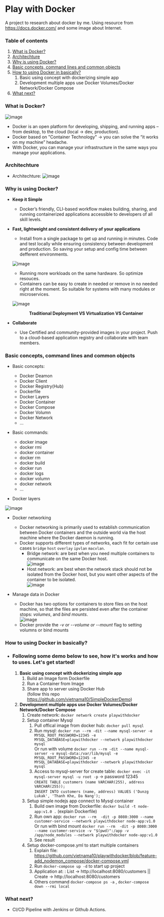 # Play with Docker
A project to research about docker by me.
Using resource from https://docs.docker.com/ and some image about Internet.
### Table of contents

1.  [What is Docker?](#what-is-docker)
2.  [Architechture](#architechture)
3.  [Why is using Docker?](#why-is-using-docker)
4.  [Basic concepts, command lines and common objects](#basic-concepts-command-lines-and-common-objects)
5.  [How to using Docker in basically?](#how-to-using-docker-in-basically)
	1. Basic using concept with dockerizing simple app
	2. Development multiple apps use Docker Volumes/Docker Network/Docker Compose
7.  [What next?](#what-next)

### What is Docker?
![image](https://user-images.githubusercontent.com/15383075/171147109-8bff0707-be72-45ae-9c54-aaedf5578f2a.png)

-	Docker is an open platform for developing, shipping, and running apps – from desktop, to the cloud (local -> dev, production).
-	Docker based on "Container Technology" -> you can solve the “it works on my machine” headache.
-	With Docker, you can manage your infrastructure in the same ways you manage your applications.


### Architechture
	
- 	Architechture:
	![image](https://user-images.githubusercontent.com/15383075/170934097-435dd734-491c-4666-8703-42f8654e79d9.png)


### Why is using Docker?
-	**Keep it Simple**
	- Docker’s friendly, CLI-based workflow makes building, sharing, and running containerized applications accessible to developers of all skill levels.
	
-	**Fast, lightweight and consistent delivery of your applications**
	- Install from a single package to get up and running in minutes. Code and test locally while ensuring consistency between development and production. So saving your setup and config time between defferent environments.
	
	![image](https://user-images.githubusercontent.com/15383075/170947710-b9f8514d-cc60-4c17-a6e0-5717272521ab.png)
	
	- Running more workloads on the same hardware. So optimize resouces.
	- Containers can be easy to create in needed or remove in no needed right at the moment. So suitable for systems with many modules or microservices.
	
	![image](https://user-images.githubusercontent.com/15383075/172748823-ab2fb79f-f133-4b02-ad60-50f6c7a424f4.png)
	<p align="center"><b>Traditional Deployment VS Virtualization VS Container</b></p>

-	**Collaborate**
	- Use Certified and community-provided images in your project. Push to a cloud-based application registry and collaborate with team members.


### Basic concepts, command lines and common objects
-	Basic concepts:
	- Docker Deamon
	- Docker Client
	- Docker Registry(Hub)
	- Dockerfile
	- Docker Layers
	- Docker Container
	- Docker Compose
	- Docker Volumn
	- Docker Network
	- ...

-	Basic commands:
	- docker image
	- docker rmi
	- docker container
	- docker rm
	- docker build
	- docker run 
	- docker logs
	- docker volumn
	- docker network
	- ...

-	Docker layers

![image](https://user-images.githubusercontent.com/15383075/172755517-5d5428b1-82f6-433e-9f87-611995f9f597.png)

-	Docker networking
	- Docker networking is primarily used to establish communication between Docker containers and the outside world via the host machine where the Docker daemon is running.
	- Docker supports different types of networks, each fit for certain use cases `bridge` `host` `overlay` `ipvlan` `macvlan`.
		- Bridge network: are best when you need multiple containers to communicate on the same Docker host. <br>
		![image](https://user-images.githubusercontent.com/15383075/172403798-c4245ed0-8137-47c0-900c-54311d881d3d.png)
		- Host network: are best when the network stack should not be isolated from the Docker host, but you want other aspects of the container to be isolated. <br>
		![image](https://user-images.githubusercontent.com/15383075/172404700-c405156e-09ea-41c6-9c64-80d607e8aebb.png)
		
-	Manage data in Docker
	- Docker has two options for containers to store files on the host machine, so that the files are persisted even after the container stops: *volumes*, and *bind mounts*. <br>
	![image](https://user-images.githubusercontent.com/15383075/172640756-a9dd4401-dfb4-468a-a8c8-a05a36bfdd07.png)
	- Docker provide the *-v or --volume or --mount* flag to setting volumns or bind mounts


### How to using Docker in basically?
-	### Following some demo below to see, how it's works and how to uses. Let's get started!
	1. **Basic using concept with dockerizing simple app**
		1. Build an Image form Dockerfile
		2. Run a Container from Image
		3. Share app to server using Docker Hub
		<br>(follow this repo https://github.com/vietnama10/SimpleDockerDemo)
	2. **Development multiple apps use Docker Volumes/Docker Network/Docker Compose**
		1. Create network: `docker network create playwithdocker`
		2. Setup container Mysql
			1. Pull offical image from docker hub: `docker pull mysql`
			2. Run mysql: `docker run --rm -dit --name mysql-server -e MYSQL_ROOT_PASSWORD=12345 -e MYSQL_DATABASE=playwithdocker --network playwithdocker mysql` <br> Or run with volume `docker run --rm -dit --name mysql-server -v mysql-data:/var/lib/mysql -e MYSQL_ROOT_PASSWORD=12345 -e MYSQL_DATABASE=playwithdocker --network playwithdocker mysql`
			3. Access to mysql-server for create table: `docker exec -it mysql-server mysql -u root -p` -> password 12345 <br>
			`CREATE TABLE customers (name VARCHAR(255), address VARCHAR(255));` <br>
			`INSERT INTO customers (name, address) VALUES ('Dunzg Lukak', 'Thanh Khe, Da Nang');`
		3. Setup simple nodejs app connect to Mysql container
			1. Build own image from Dockerfile: `docker build -t node-app:v1.0 .` (explain Dockerfile)
			2. Run own app: `docker run --rm  -dit -p 8080:3000 --name customer-service --network playwithdocker node-app:v1.0` <br> Or run with bind mount `docker run --rm  -dit -p 8080:3000 --name customer-service -v "$(pwd)":/app -v /app/node_modules --network playwithdocker node-app:v1.0`
			3. See result
		4. Setup docker-compose.yml to start multiple containers
			1. Explain file: https://github.com/vietnama10/playwithdocker/blob/feature-add_nodemon_compose/docker-compose.yml
			2. Run `docker-compose up -d` to start up project
			3. Application at: : List -> http://localhost:8080/customers  || Create -> http://localhost:8080/customers
			4. Others command `docker-compose ps -a` , `docker-compose down --rmi local`
	
	

### What next?
-	CI/CD Pipeline with Jenkins or Github Actions.
